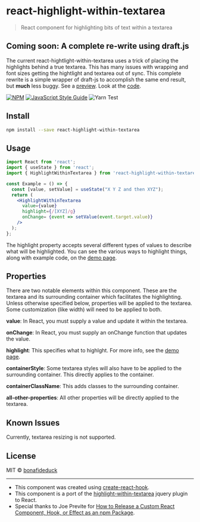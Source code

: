 # react-highlight-within-textarea

> React component for highlighting bits of text within a textarea

## Coming soon:  A complete re-write using draft.js

The current react-hightlight-within-textarea uses a trick of placing the 
highlights behind a true textarea.  This has many issues with wrapping
and font sizes getting the hightlight and textarea out of sync.
This complete rewrite is a simple wrapper of draft-js to accomplish
the same end result, but **much** less buggy.
See a [preview](https://bonafideduck.github.io/rhwta-preview/).
Look at the [code](https://github.com/bonafideduck/react-highlight-within-textarea/tree/nwb-2-alpha/src).


[![NPM](https://img.shields.io/npm/v/react-highlight-within-textarea.svg)](https://www.npmjs.com/package/react-highlight-within-textarea) [![JavaScript Style Guide](https://img.shields.io/badge/code_style-standard-brightgreen.svg)](https://standardjs.com) ![Yarn Test](https://github.com/bonafideduck/react-highlight-within-textarea/workflows/Yarn%20Test/badge.svg)


## Install

```bash
npm install --save react-highlight-within-textarea
```

## Usage

```jsx
import React from 'react';
import { useState } from 'react';
import { HighlightWithinTextarea } from 'react-highlight-within-textarea'

const Example = () => {
  const [value, setValue] = useState("X Y Z and then XYZ");
  return (
    <HighlightWithinTextarea
      value={value}
      highlight={/[XYZ]/g}
      onChange= {event => setValue(event.target.value)}
    />
  );
};
```

The highlight property accepts several different types of values to describe 
what will be highlighted.  You can see the various ways to highlight things, 
along with example code, on the 
[demo page](https://bonafideduck.github.io/react-highlight-within-textarea/).

## Properties

There are two notable elements within this component.  These are the
textarea and its surrounding container which facilitates the highlighting.
Unless otherwise specified below, properties will be applied to the textarea.
Some customization (like width) will need to be applied to both.

**value**: In React, you must supply a value and update it within the textarea.

**onChange**: In React, you must supply an onChange function that updates the value.

**highlight**: This specifies what to highlght.  For more info, see the
[demo page](https://bonafideduck.github.io/react-highlight-within-textarea/).

**containerStyle**: Some textarea styles will also have to be applied to the surrounding
container.  This directly applies to the container.

**containerClassName**: This adds classes to the surrounding container.

**all-other-properties**: All other properties will be directly applied to the textarea.

## Known Issues

Currently, textarea resizing is not supported.

## License

MIT © [bonafideduck](https://github.com/bonafideduck)

---

* This component was created using [create-react-hook](https://github.com/hermanya/create-react-hook).
* This component is a port of the [highlight-within-textarea](https://www.npmjs.com/package/highlight-within-textarea) jquery plugin to React.
* Special thanks to Joe Previte for [How to Release a Custom React Component, Hook, or Effect as an npm Package](https://www.twilio.com/blog/release-custom-react-component-hook-effect-npm-package).

